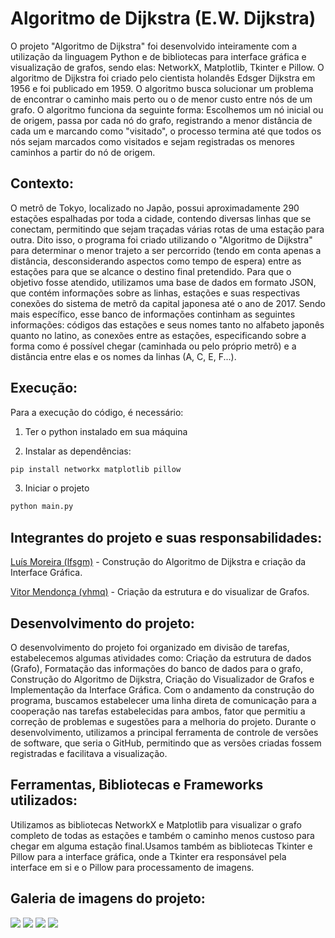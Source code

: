 # Algoritmo de Dijkstra (E.W. Dijkstra)

O projeto "Algoritmo de Dijkstra" foi desenvolvido inteiramente com a utilização da linguagem Python e de bibliotecas para interface gráfica e visualização de grafos, sendo elas: NetworkX, Matplotlib, Tkinter e Pillow. O algoritmo de Dijkstra foi criado pelo cientista holandês Edsger Dijkstra em 1956 e foi publicado em 1959. O algoritmo busca solucionar um problema de encontrar o caminho mais perto ou o de menor custo entre nós de um grafo. O algoritmo funciona da seguinte forma: Escolhemos um nó inicial ou de origem, passa por cada nó do grafo, registrando a menor distância de cada um e marcando como "visitado", o processo termina até que todos os nós sejam marcados como visitados e sejam registradas os menores caminhos a partir do nó de origem.

## Contexto:

O metrô de Tokyo, localizado no Japão, possui aproximadamente 290 estações espalhadas por toda a cidade, contendo diversas linhas que se conectam, permitindo que sejam traçadas várias rotas de uma estação para outra. Dito isso, o programa foi criado utilizando o "Algoritmo de Dijkstra" para determinar o menor trajeto a ser percorrido (tendo em conta apenas a distância, desconsiderando aspectos como tempo de espera) entre as estações para que se alcance o destino final pretendido. Para que o objetivo fosse atendido, utilizamos uma base de dados em formato JSON, que contém informações sobre as linhas, estações e suas respectivas conexões do sistema de metrô da capital japonesa até o ano de 2017. Sendo mais específico, esse banco de informações continham as seguintes informações: códigos das estações e seus nomes tanto no alfabeto japonês quanto no latino, as conexões entre as estações, especificando sobre a forma como é possível chegar (caminhada ou pelo próprio metrô) e a distância entre elas e os nomes da linhas (A, C, E, F...).

## Execução:

Para a execução do código, é necessário:

1. Ter o python instalado em sua máquina

2. Instalar as dependências:
```bash
pip install networkx matplotlib pillow
```

3. Iniciar o projeto
```bash
python main.py
```

## Integrantes do projeto e suas responsabilidades:

[Luís Moreira (lfsgm)](https://github.com/Luisgsm324) - Construção do Algoritmo de Dijkstra e criação da Interface Gráfica.

[Vitor Mendonça (vhmq)](https://github.com/VitorMendonca62) - Criação da estrutura e do visualizar de Grafos. 

## Desenvolvimento do projeto: 

O desenvolvimento do projeto foi organizado em divisão de tarefas, estabelecemos algumas atividades como: Criação da estrutura de dados (Grafo), Formatação das informações do banco de dados para o grafo, Construção do Algoritmo de Dijkstra, Criação do Visualizador de Grafos e Implementação da Interface Gráfica. Com o andamento da construção do programa, buscamos estabelecer uma linha direta de comunicação para a cooperação nas tarefas estabelecidas para ambos, fator que permitiu a correção de problemas e sugestões para a melhoria do projeto. Durante o desenvolvimento, utilizamos a principal ferramenta de controle de versões de software, que seria o GitHub, permitindo que as versões criadas fossem registradas e facilitava a visualização.

## Ferramentas, Bibliotecas e Frameworks utilizados: 

Utilizamos as bibliotecas NetworkX e Matplotlib para visualizar o grafo completo de todas as estações e também o caminho menos custoso para chegar em alguma estação final.Usamos também as bibliotecas Tkinter e Pillow para a interface gráfica, onde a Tkinter era responsável pela interface em si e o Pillow para processamento de imagens.


## Galeria de imagens do projeto:

<img src="https://cdn.discordapp.com/attachments/1138644058898694149/1208864943776989194/image.png?ex=65e4d636&is=65d26136&hm=df2272a2c3f033ec28f1a1a7a321322b98dcf1c322af1a4825df9c6ff93e5d75&">

<img src="https://media.discordapp.net/attachments/1138644058898694149/1208864997804089424/image.png?ex=65e4d643&is=65d26143&hm=0edaa6103dc9940e93e84496eec087660f15d058985f768b8a4046597331a50b&=&format=webp&quality=lossless&width=1165&height=655">

<img src="https://media.discordapp.net/attachments/1138644058898694149/1208865055131566090/image.png?ex=65e4d650&is=65d26150&hm=a18bcb5385df9c4aa60717f19875ddff7b41530e0592c422ed0eb50a525e682f&=&format=webp&quality=lossless&width=1167&height=655">

<img src="https://media.discordapp.net/attachments/1138644058898694149/1208865127894614056/image.png?ex=65e4d662&is=65d26162&hm=be788097c24265ca20cb76ed74196aa852a7fcec38a7a33e0e7fb52c2f0ac276&=&format=webp&quality=lossless&width=825&height=463">




